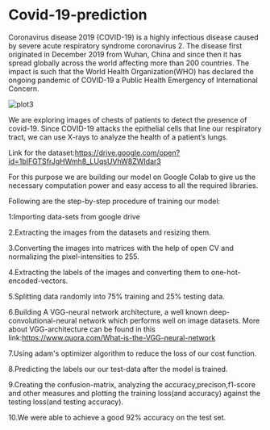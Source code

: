 # Covid-19-prediction

Coronavirus disease 2019 (COVID-19) is a highly infectious disease caused by severe acute respiratory syndrome coronavirus 2. The disease first originated in December 2019 from Wuhan, China and since then it has spread globally across the world affecting more than 200 countries. The impact is such that the World Health Organization(WHO) has declared the ongoing pandemic of COVID-19 a Public Health Emergency of International Concern.

![plot3](https://user-images.githubusercontent.com/44751602/80305404-08e3f980-87da-11ea-907f-956548efe046.png)



We are exploring images of chests of patients to detect the presence of covid-19.
Since COVID-19 attacks the epithelial cells that line our respiratory tract, we can use
X-rays to analyze the health of a patient’s lungs.

Link for the dataset:https://drive.google.com/open?id=1bIFGTSfrJgHWmh8_LUqsUVhW8ZWIdar3

For this purpose we are building our model on Google Colab to give us the necessary computation power and easy access to all the required libraries.

Following are the step-by-step procedure of training our model:

1:Importing data-sets from google drive

2.Extracting the images from the datasets and resizing them.

3.Converting the images into matrices with the help of open CV and normalizing the pixel-intensities to 255.

4.Extracting the labels of the images and converting them to one-hot-encoded-vectors.

5.Splitting data randomly into 75% training and 25% testing data.

6.Building A VGG-neural network architecture, a well known deep-convolutional-neural network which performs well on image datasets.
More about VGG-architecture can be found in this link:https://www.quora.com/What-is-the-VGG-neural-network

7.Using adam's optimizer algorithm to reduce the loss of our cost function.

8.Predicting the labels our our test-data after the model  is trained.

9.Creating the confusion-matrix, analyzing the accuracy,precison,f1-score and other measures and plotting the training loss(and accuracy) against the testing loss(and testing accuracy).

10.We were able to achieve a good 92% accuracy on the test set.




